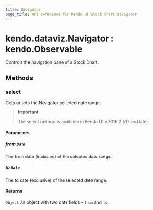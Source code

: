 ```yaml
---
title: Navigator
page_title: API reference for Kendo UI Stock Chart Navigator
---
```


# kendo.dataviz.Navigator : kendo.Observable
Controls the navigation pane of a Stock Chart.

## Methods

### select
Gets or sets the Navigator selected date range.

> **Important**
>
> The select method is available in Kendo UI v.2016.2.517 and later

#### Parameters

##### from `Date`
The from date (inclusive) of the selected date range.

##### to `Date`
The to date (exclusive) of the selected date range.

#### Returns
`Object` An object with two date fields - `from` and `to`.


